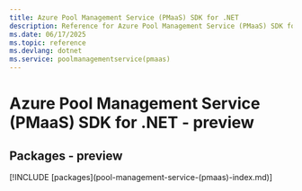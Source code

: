 ```yaml
---
title: Azure Pool Management Service (PMaaS) SDK for .NET
description: Reference for Azure Pool Management Service (PMaaS) SDK for .NET
ms.date: 06/17/2025
ms.topic: reference
ms.devlang: dotnet
ms.service: poolmanagementservice(pmaas)
---
```

# Azure Pool Management Service (PMaaS) SDK for .NET - preview
## Packages - preview
[!INCLUDE [packages](pool-management-service-(pmaas\)-index.md)]